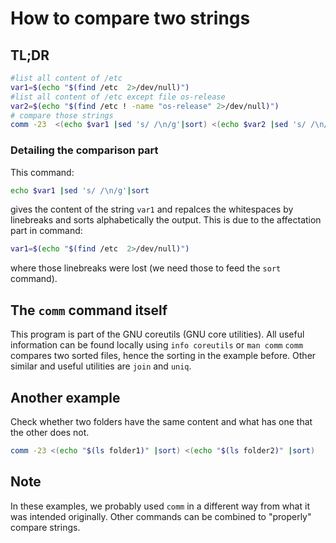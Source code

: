 # How to compare two strings
## TL;DR
```sh
#list all content of /etc
var1=$(echo "$(find /etc  2>/dev/null)")
#list all content of /etc except file os-release
var2=$(echo "$(find /etc ! -name "os-release" 2>/dev/null)")
# compare those strings 
comm -23  <(echo $var1 |sed 's/ /\n/g'|sort) <(echo $var2 |sed 's/ /\n/g'|sort)
```
### Detailing the comparison part
This command:
```sh
echo $var1 |sed 's/ /\n/g'|sort
```
gives the content of the string `var1` and repalces the whitespaces by linebreaks and sorts alphabetically the output. 
This is due to the affectation part in command:
```sh
var1=$(echo "$(find /etc  2>/dev/null)")
```
where those linebreaks were lost (we need those to feed the `sort` command).

## The `comm` command itself
This program is part of the GNU coreutils (GNU core utilities). All useful information can be found locally using `info coreutils` or `man comm`
`comm` compares two sorted files, hence the sorting in the example before. Other similar and useful utilities are `join` and `uniq`.

## Another example
Check whether two folders have the same content and what has one that the other does not.
```sh
comm -23 <(echo "$(ls folder1)" |sort) <(echo "$(ls folder2)" |sort)
```
## Note
In these examples, we probably used `comm` in a different way from what it was intended originally. Other commands can be combined to "properly" compare strings.
